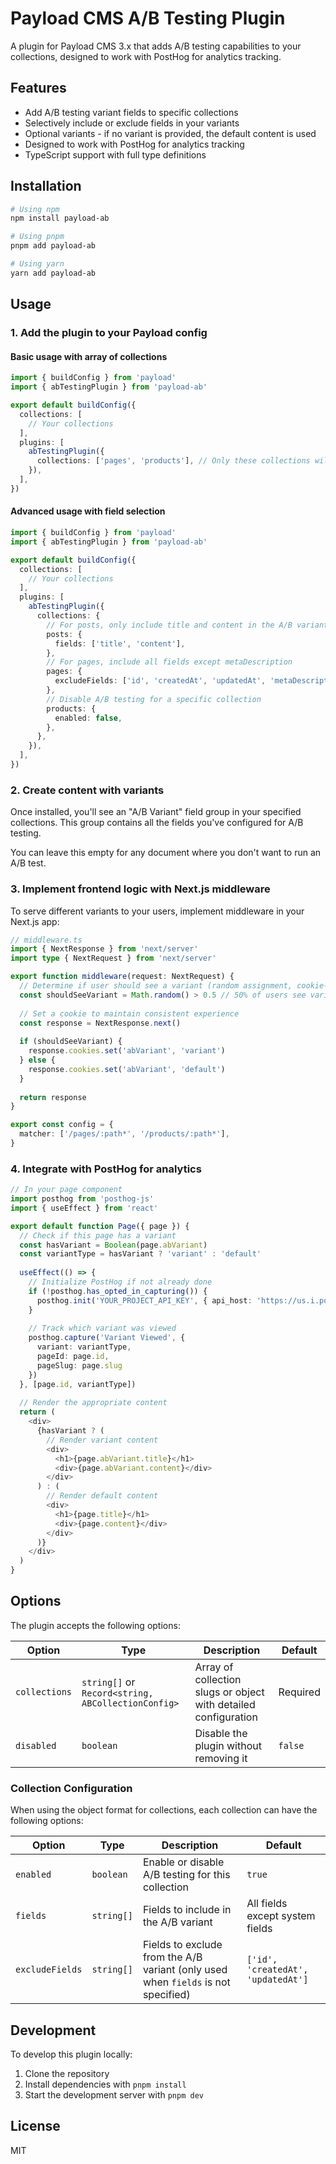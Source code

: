 # Payload CMS A/B Testing Plugin

A plugin for Payload CMS 3.x that adds A/B testing capabilities to your collections, designed to work with PostHog for analytics tracking.

## Features

- Add A/B testing variant fields to specific collections
- Selectively include or exclude fields in your variants
- Optional variants - if no variant is provided, the default content is used
- Designed to work with PostHog for analytics tracking
- TypeScript support with full type definitions

## Installation

```bash
# Using npm
npm install payload-ab

# Using pnpm
pnpm add payload-ab

# Using yarn
yarn add payload-ab
```

## Usage

### 1. Add the plugin to your Payload config

#### Basic usage with array of collections

```typescript
import { buildConfig } from 'payload'
import { abTestingPlugin } from 'payload-ab'

export default buildConfig({
  collections: [
    // Your collections
  ],
  plugins: [
    abTestingPlugin({
      collections: ['pages', 'products'], // Only these collections will have A/B testing fields
    }),
  ],
})
```

#### Advanced usage with field selection

```typescript
import { buildConfig } from 'payload'
import { abTestingPlugin } from 'payload-ab'

export default buildConfig({
  collections: [
    // Your collections
  ],
  plugins: [
    abTestingPlugin({
      collections: {
        // For posts, only include title and content in the A/B variant
        posts: {
          fields: ['title', 'content'],
        },
        // For pages, include all fields except metaDescription
        pages: {
          excludeFields: ['id', 'createdAt', 'updatedAt', 'metaDescription'],
        },
        // Disable A/B testing for a specific collection
        products: {
          enabled: false,
        },
      },
    }),
  ],
})
```

### 2. Create content with variants

Once installed, you'll see an "A/B Variant" field group in your specified collections. This group contains all the fields you've configured for A/B testing.

You can leave this empty for any document where you don't want to run an A/B test.

### 3. Implement frontend logic with Next.js middleware

To serve different variants to your users, implement middleware in your Next.js app:

```typescript
// middleware.ts
import { NextResponse } from 'next/server'
import type { NextRequest } from 'next/server'

export function middleware(request: NextRequest) {
  // Determine if user should see a variant (random assignment, cookie-based, etc.)
  const shouldSeeVariant = Math.random() > 0.5 // 50% of users see variant
  
  // Set a cookie to maintain consistent experience
  const response = NextResponse.next()
  
  if (shouldSeeVariant) {
    response.cookies.set('abVariant', 'variant')
  } else {
    response.cookies.set('abVariant', 'default')
  }
  
  return response
}

export const config = {
  matcher: ['/pages/:path*', '/products/:path*'],
}
```

### 4. Integrate with PostHog for analytics

```typescript
// In your page component
import posthog from 'posthog-js'
import { useEffect } from 'react'

export default function Page({ page }) {
  // Check if this page has a variant
  const hasVariant = Boolean(page.abVariant)
  const variantType = hasVariant ? 'variant' : 'default'
  
  useEffect(() => {
    // Initialize PostHog if not already done
    if (!posthog.has_opted_in_capturing()) {
      posthog.init('YOUR_PROJECT_API_KEY', { api_host: 'https://us.i.posthog.com' })
    }
    
    // Track which variant was viewed
    posthog.capture('Variant Viewed', { 
      variant: variantType,
      pageId: page.id,
      pageSlug: page.slug
    })
  }, [page.id, variantType])
  
  // Render the appropriate content
  return (
    <div>
      {hasVariant ? (
        // Render variant content
        <div>
          <h1>{page.abVariant.title}</h1>
          <div>{page.abVariant.content}</div>
        </div>
      ) : (
        // Render default content
        <div>
          <h1>{page.title}</h1>
          <div>{page.content}</div>
        </div>
      )}
    </div>
  )
}
```

## Options

The plugin accepts the following options:

| Option | Type | Description | Default |
|--------|------|-------------|---------|
| `collections` | `string[]` or `Record<string, ABCollectionConfig>` | Array of collection slugs or object with detailed configuration | Required |
| `disabled` | `boolean` | Disable the plugin without removing it | `false` |

### Collection Configuration

When using the object format for collections, each collection can have the following options:

| Option | Type | Description | Default |
|--------|------|-------------|---------|
| `enabled` | `boolean` | Enable or disable A/B testing for this collection | `true` |
| `fields` | `string[]` | Fields to include in the A/B variant | All fields except system fields |
| `excludeFields` | `string[]` | Fields to exclude from the A/B variant (only used when `fields` is not specified) | `['id', 'createdAt', 'updatedAt']` |

## Development

To develop this plugin locally:

1. Clone the repository
2. Install dependencies with `pnpm install`
3. Start the development server with `pnpm dev`

## License

MIT
